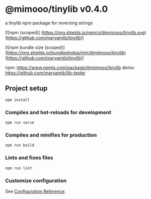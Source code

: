 # @mimooo/tinylib v0.4.0
a tinylib npm package for reversing strings

[![npm (scoped)]
(https://img.shields.io/npm/v/@mimooo/tinylib.svg)
(https://github.com/maryamtb/tinylib)]

[![npm bundle size (scoped)]
(https://img.shields.io/bundlephobia/min/@mimooo/tinylib)
(https://github.com/maryamtb/tinylib)]

npm: https://www.npmjs.com/package/@mimooo/tinylib
demo: https://github.com/maryamtb/lib-tester

## Project setup
```
npm install
```

### Compiles and hot-reloads for development
```
npm run serve
```

### Compiles and minifies for production
```
npm run build
```

### Lints and fixes files
```
npm run lint
```

### Customize configuration
See [Configuration Reference](https://cli.vuejs.org/config/).
